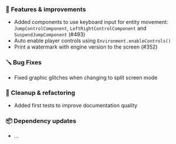 ### 🚀 Features & improvements

- Added components to use keyboard input for entity movement: `JumpControlComponent`, `LeftRightControlComponent` and `SuspendJumpComponent` (#493)
- Auto enable player controls using `Environment.enableControls()`
- Print a watermark with engine version to the screen (#352)

### 🪛 Bug Fixes

- Fixed graphic glitches when changing to split screen mode

### 🧽 Cleanup & refactoring

- Added first tests to improve documentation quality

### 📦 Dependency updates

- ...